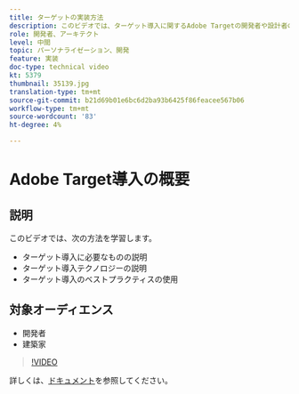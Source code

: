 ```yaml
---
title: ターゲットの実装方法
description: このビデオでは、ターゲット導入に関するAdobe Targetの開発者や設計者の紹介を行います。 このビデオを見て、様々なターゲット導入テクノロジーを学び、ターゲット導入のベストプラクティスを採用してください。
role: 開発者、アーキテクト
level: 中間
topic: パーソナライゼーション、開発
feature: 実装
doc-type: technical video
kt: 5379
thumbnail: 35139.jpg
translation-type: tm+mt
source-git-commit: b21d69b01e6bc6d2ba93b6425f86feacee567b06
workflow-type: tm+mt
source-wordcount: '83'
ht-degree: 4%

---
```



# Adobe Target導入の概要

## 説明

このビデオでは、次の方法を学習します。

* ターゲット導入に必要なものの説明
* ターゲット導入テクノロジーの説明
* ターゲット導入のベストプラクティスの使用

## 対象オーディエンス

* 開発者
* 建築家

>[!VIDEO](https://video.tv.adobe.com/v/35139/?quality=12)

詳しくは、[ドキュメント](https://docs.adobe.com/content/help/en/target/using/implement-target/implementing-target.html)を参照してください。
